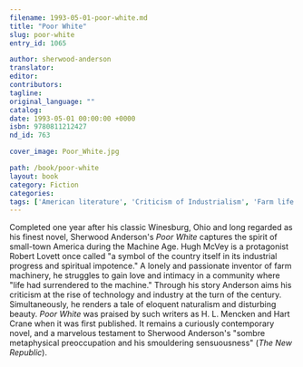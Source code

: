 ```yaml
---
filename: 1993-05-01-poor-white.md
title: "Poor White"
slug: poor-white
entry_id: 1065

author: sherwood-anderson
translator: 
editor: 
contributors: 
tagline: 
original_language: ""
catalog: 
date: 1993-05-01 00:00:00 +0000 
isbn: 9780811212427
nd_id: 763

cover_image: Poor_White.jpg

path: /book/poor-white
layout: book
category: Fiction
categories: 
tags: ['American literature', 'Criticism of Industrialism', 'Farm life', 'Industrialism', 'Late 19th century literature', 'Rise of Technology', 'Small-town America', 'The Machine Age']
---
```

Completed one year after his classic Winesburg, Ohio and long regarded as his finest novel, Sherwood Anderson's *Poor White* captures the spirit of small-town America during the Machine Age. Hugh McVey is a protagonist Robert Lovett once called "a symbol of the country itself in its industrial progress and spiritual impotence." A lonely and passionate inventor of farm machinery, he struggles to gain love and intimacy in a community where "life had surrendered to the machine." Through his story Anderson aims his criticism at the rise of technology and industry at the turn of the century. Simultaneously, he renders a tale of eloquent naturalism and disturbing beauty. *Poor White* was praised by such writers as H. L. Mencken and Hart Crane when it was first published. It remains a curiously contemporary novel, and a marvelous testament to Sherwood Anderson's "sombre metaphysical preoccupation and his smouldering sensuousness" (*The New Republic*).





